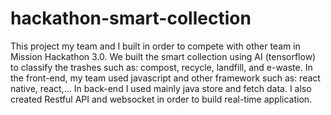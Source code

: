 # hackathon-smart-collection
This project my team and I built in order to compete with other team in Mission Hackathon 3.0. 
We built the smart collection using AI (tensorflow) to classify the trashes such as: compost, recycle, landfill, and e-waste.
In the front-end, my team used javascript and other framework such as: react native, react,...
In back-end I used mainly java store and fetch data. I also created Restful API and websocket in order
to build real-time application.

